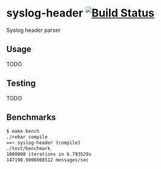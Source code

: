 syslog-header [![Build Status](https://travis-ci.org/CamShaft/syslog-header.png)](https://travis-ci.org/CamShaft/syslog-header)
=============

Syslog header parser

Usage
-----

TODO

Testing
-------

TODO

Benchmarks
----------

```sh
$ make bench
./rebar compile
==> syslog-header (compile)
./test/benchmark
1000000 iterations in 6.793529s
147198.9006008512 messages/sec

```
